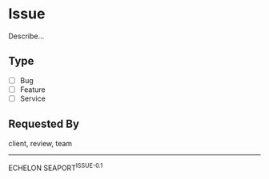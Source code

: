 # Issue

Describe...

## Type

- [ ] Bug
- [ ] Feature
- [ ] Service

## Requested By

client, review, team

_____________________________________________
ECHELON SEAPORT<sup>ISSUE-0.1</sup>
